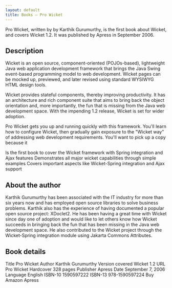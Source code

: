 ```yaml
---
layout: default
title: Books — Pro Wicket
---
```


Pro Wicket, written by by Karthik Gurumurthy, is the first book about Wicket,
and covers Wicket 1.2. It was published by Apress in September 2006.

## Description ##

Wicket is an open source, component-oriented (POJOs-based), lightweight Java
web application development framework that brings the Java Swing event-based
programming model to web development. Wicket pages can be mocked up,
previewed, and later revised using standard WYSIWYG HTML design tools.

Wicket provides stateful components, thereby improving productivity. It has an
architecture and rich component suite that aims to bring back the object
orientation and, more importantly, the fun that is missing from the Java web
development space. With the impending 1.2 release, Wicket is set for wider
adoption.

Pro Wicket gets you up and running quickly with this framework. You'll learn
how to configure Wicket, then gradually gain exposure to the "Wicket way" of
addressing web development requirements. You'll want to pick up a copy because
it

Is the first book to cover the Wicket framework with Spring integration and
Ajax features Demonstrates all major wicket capabilities through simple
examples Covers important aspects like Wicket-Spring integration and Ajax
support

## About the author ##

Karthik Gurumurthy has been associated with the IT industry for more than six
years now and has employed open source libraries to solve business problems.
Karthik also has the experience of having documented a popular open source
project: XDoclet2. He has been having a great time with Wicket since day one
of adoption and would like to let others know how Wicket succeeds in bringing
back the fun that has been missing in the Java web development space. He also
contributed to the Wicket project through the Wicket-Spring integration module
using Jakarta Commons Attributes.

## Book details ##

Title	Pro Wicket
Author	Karthik Gurumurthy
Version covered	 Wicket 1.2
URL	Pro Wicket
Hardcover	328 pages
Publisher	Apress
Date	September 7, 2006
Language	English
ISBN-10	1590597222
ISBN-13	978-1590597224
Buy	Amazon Apress

